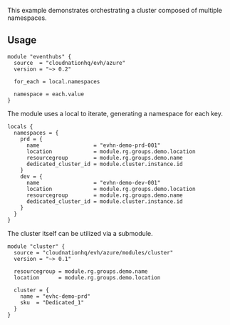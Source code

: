 This example demonstrates orchestrating a cluster composed of multiple namespaces.

## Usage

```hcl
module "eventhubs" {
  source  = "cloudnationhq/evh/azure"
  version = "~> 0.2"

  for_each = local.namespaces

  namespace = each.value
}
```

The module uses a local to iterate, generating a namespace for each key.

```hcl
locals {
  namespaces = {
    prd = {
      name                 = "evhn-demo-prd-001"
      location             = module.rg.groups.demo.location
      resourcegroup        = module.rg.groups.demo.name
      dedicated_cluster_id = module.cluster.instance.id
    }
    dev = {
      name                 = "evhn-demo-dev-001"
      location             = module.rg.groups.demo.location
      resourcegroup        = module.rg.groups.demo.name
      dedicated_cluster_id = module.cluster.instance.id
    }
  }
}
```

The cluster itself can be utilized via a submodule.

```hcl
module "cluster" {
  source = "cloudnationhq/evh/azure/modules/cluster"
  version = "~> 0.1"

  resourcegroup = module.rg.groups.demo.name
  location      = module.rg.groups.demo.location

  cluster = {
    name = "evhc-demo-prd"
    sku  = "Dedicated_1"
  }
}
```
